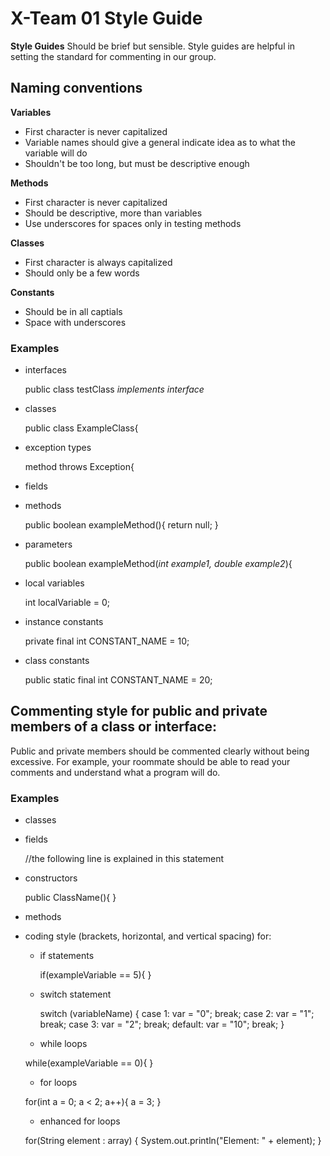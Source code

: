 # X-Team 01 Style Guide

**Style Guides**
Should be brief but sensible. Style guides are helpful in setting the standard for commenting in our group.

## Naming conventions

 **Variables**
* First character is never capitalized
* Variable names should give a general indicate idea as to what the variable will do
* Shouldn't be too long, but must be descriptive enough

 **Methods**
* First character is never capitalized
* Should be descriptive, more than variables
* Use underscores for spaces only in testing methods

 **Classes**
* First character is always capitalized
* Should only be a few words

 **Constants**
* Should be in all captials
* Space with underscores

### Examples
* interfaces

  public class testClass _implements interface_
  
* classes

  public class ExampleClass{
  
* exception types

   method throws Exception{
   
* fields

* methods

   public boolean exampleMethod(){
      return null;
   }
   
* parameters

  public boolean exampleMethod(_int example1, double example2_){
  
* local variables

    int localVariable = 0;
    
* instance constants

     private final int CONSTANT_NAME = 10;
     
* class constants

     public static final int CONSTANT_NAME = 20;
     
## Commenting style for public and private members of a class or interface:

Public and private members should be commented clearly without being excessive. For example, your roommate should be able to read your comments and understand what a program will do.

### Examples

* classes
  
* fields

  //the following line is explained in this statement
  
* constructors
  
  public ClassName(){
  }
  
* methods


 
* coding style (brackets, horizontal, and vertical spacing) for:
  * if statements
  
      if(exampleVariable == 5){
      }
  
  * switch statement
   
    switch (variableName) {
            case 1:  var = "0";
                     break;
            case 2:  var = "1";
                     break;
            case 3:  var = "2";
                     break;
            default: var = "10";
                     break;
    }
     
  * while loops
  
  while(exampleVariable == 0){
  }
  
  * for loops
  
  for(int a = 0; a < 2; a++){
      a = 3;
  }
  
  * enhanced for loops
  
   for(String element : array) {
    System.out.println("Element: " + element);
   }
